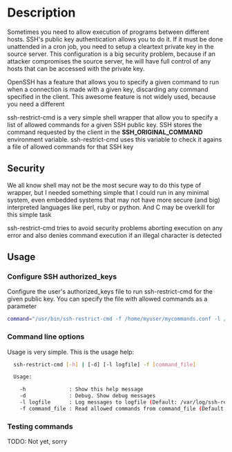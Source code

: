 
Description
===========

Sometimes you need to allow execution of programs between different hosts.
SSH's public key authentication allows you to do it. If it must be done
unattended in a cron job, you need to setup a cleartext private key in the
source server.
This configuration is a big security problem, because if an attacker compromises
the source server, he will have full control of any hosts that can be accessed
with the private key.

OpenSSH has a feature that allows you to specify a given command to run when a
connection is made with a given key, discarding any command specified in the
client. This awesome feature is not widely used, because you need a different

ssh-restrict-cmd is a very simple shell wrapper that allow you to specify a
list of allowed commands for a given SSH public key. SSH stores the command
requested by the client in the **SSH_ORIGINAL_COMMAND** environment variable.
ssh-restrict-cmd uses this variable to check it agains a file of allowed
commands for that SSH key

Security
--------

We all know shell may not be the most secure way to do this type of wrapper,
but I needed something simple that I could run in any minimal system, even
embedded systems that may not have more secure (and big) interpreted languages
like perl, ruby or python. And C may be overkill for this simple task

ssh-restrict-cmd tries to avoid security problems aborting execution on any
error and also denies command execution if an illegal character is detected

Usage
-----

### Configure SSH authorized_keys

Configure the user's authorized_keys file to run ssh-restrict-cmd for the
given public key. You can specify the file with allowed commands as a
parameter

```sh
command="/usr/bin/ssh-restrict-cmd -f /home/myuser/mycommands.conf -l /home/myuser/commands.log",no-port-forwarding,no-X11-forwarding,no-agent-forwarding SSH_PUBLIC_KEY
```

### Command line options

Usage is very simple. This is the usage help:

```sh
  ssh-restrict-cmd [-h] | [-d] [-l logfile] -f [command_file]

  Usage:

    -h              : Show this help message
    -d              : Debug. Show debug messages
    -l logfile      : Log messages to logfile (Default: /var/log/ssh-restrict-cmd.log)
    -f command_file : Read allowed commands from command_file (Default: /etc/ssh-restrict-cmd/default.conf)

```

### Testing commands

TODO: Not yet, sorry
